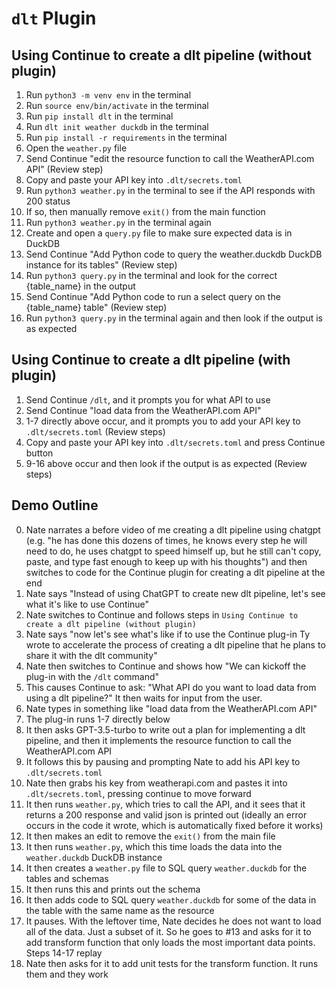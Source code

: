 # `dlt` Plugin

## Using Continue to create a dlt pipeline (without plugin)

1. Run `python3 -m venv env` in the terminal
2. Run `source env/bin/activate` in the terminal
3. Run `pip install dlt` in the terminal
4. Run `dlt init weather duckdb` in the terminal
5. Run `pip install -r requirements` in the terminal
6. Open the `weather.py` file
7. Send Continue "edit the resource function to call the WeatherAPI.com API" (Review step)
8. Copy and paste your API key into `.dlt/secrets.toml`
9. Run `python3 weather.py` in the terminal to see if the API responds with 200 status
10. If so, then manually remove `exit()` from the main function
11. Run `python3 weather.py` in the terminal again
12. Create and open a `query.py` file to make sure expected data is in DuckDB
13. Send Continue "Add Python code to query the weather.duckdb DuckDB instance for its tables" (Review step)
14. Run `python3 query.py` in the terminal and look for the correct {table_name} in the output
15. Send Continue "Add Python code to run a select query on the {table_name} table" (Review step)
16. Run `python3 query.py` in the terminal again and then look if the output is as expected

## Using Continue to create a dlt pipeline (with plugin)

1. Send Continue `/dlt`, and it prompts you for what API to use
2. Send Continue "load data from the WeatherAPI.com API"
3. 1-7 directly above occur, and it prompts you to add your API key to `.dlt/secrets.toml` (Review steps)
4. Copy and paste your API key into `.dlt/secrets.toml` and press Continue button
5. 9-16 above occur and then look if the output is as expected (Review steps)

## Demo Outline

0. Nate narrates a before video of me creating a dlt pipeline using chatgpt (e.g. "he has done this dozens of times, he knows every step he will need to do, he uses chatgpt to speed himself up, but he still can't copy, paste, and type fast enough to keep up with his thoughts") and then switches to code for the Continue plugin for creating a dlt pipeline at the end
1. Nate says "Instead of using ChatGPT to create new dlt pipeline, let's see what it's like to use Continue"
2. Nate switches to Continue and follows steps in `Using Continue to create a dlt pipeline (without plugin)`
3. Nate says "now let's see what's like if to use the Continue plug-in Ty wrote to accelerate the process of creating a dlt pipeline that he plans to share it with the dlt community"
4. Nate then switches to Continue and shows how "We can kickoff the plug-in with the `/dlt` command"
3. This causes Continue to ask: "What API do you want to load data from using a dlt pipeline?" It then waits for input from the user.
4. Nate types in something like "load data from the WeatherAPI.com API"
5. The plug-in runs 1-7 directly below
7. It then asks GPT-3.5-turbo to write out a plan for implementing a dlt pipeline, and then it implements the resource function to call the WeatherAPI.com API
8. It follows this by pausing and prompting Nate to add his API key to `.dlt/secrets.toml`
11. Nate then grabs his key from weatherapi.com and pastes it into `.dlt/secrets.toml`, pressing continue to move forward
12. It then runs `weather.py`, which tries to call the API, and it sees that it returns a 200 response and valid json is printed out (ideally an error occurs in the code it wrote, which is automatically fixed before it works)
13. It then makes an edit to remove the `exit()` from the main file
14. It then runs `weather.py`, which this time loads the data into the `weather.duckdb` DuckDB instance
15. It then creates a `weather.py` file to SQL query `weather.duckdb` for the tables and schemas
16. It then runs this and prints out the schema
17. It then adds code to SQL query `weather.duckdb` for some of the data in the table with the same name as the resource
18. It pauses. With the leftover time, Nate decides he does not want to load all of the data. Just a subset of it. So he goes to #13 and asks for it to add transform function that only loads the most important data points. Steps 14-17 replay
19. Nate then asks for it to add unit tests for the transform function. It runs them and they work
